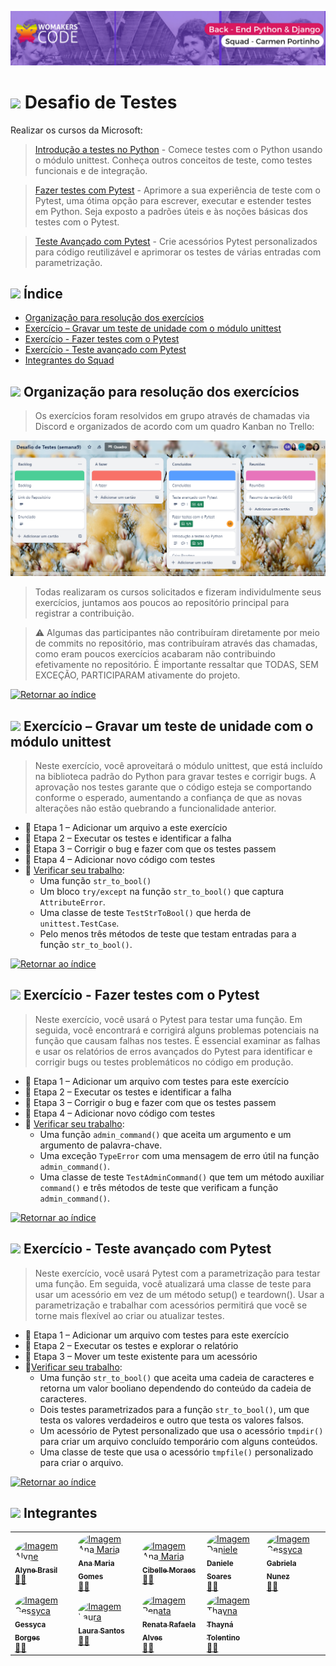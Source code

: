 ![Capa](./assets/Carmen-Portinho.png)

# <img src="https://cdn.jsdelivr.net/gh/devicons/devicon@latest/icons/pytest/pytest-original-wordmark.svg" width="40px;"/> Desafio de Testes

Realizar os cursos da Microsoft:
> [Introdução a testes no Python](https://learn.microsoft.com/pt-br/training/modules/python-get-started-testing/) - Comece testes com o Python usando o módulo unittest. Conheça outros conceitos de teste, como testes funcionais e de integração.

> [Fazer testes com Pytest](https://learn.microsoft.com/pt-br/training/modules/test-python-with-pytest/) - Aprimore a sua experiência de teste com o Pytest, uma ótima opção para escrever, executar e estender testes em Python. Seja exposto a padrões úteis e às noções básicas dos testes com o Pytest.

> [Teste Avançado com Pytest](https://learn.microsoft.com/pt-br/training/modules/python-advanced-pytest/) - Crie acessórios Pytest personalizados para código reutilizável e aprimorar os testes de várias entradas com parametrização.

## <img src="https://cdn.jsdelivr.net/gh/devicons/devicon/icons/python/python-original.svg" width="20px;"/> Índice <a name="retornar-ao-índice"></a>
- [Organização para resolução dos exercícios](#organizacao)
- [Exercício – Gravar um teste de unidade com o módulo unittest](#unittest) 
- [Exercício - Fazer testes com o Pytest](#pytest)
- [Exercício - Teste avançado com Pytest](#avancado)
- [Integrantes do Squad](#integrantes)

## <img src="https://cdn.jsdelivr.net/gh/devicons/devicon/icons/python/python-original.svg" width="20px;"/> Organização para resolução dos exercícios <a name="organizacao"></a>
> Os exercícios foram resolvidos em grupo através de chamadas via Discord e organizados de acordo com um quadro Kanban no Trello:

![trello](./assets/Trello.png)

> Todas realizaram os cursos solicitados e fizeram individulmente seus exercícios, juntamos aos poucos ao repositório principal para registrar a contribuição.

>⚠️ Algumas das participantes não contribuíram diretamente por meio de commits no repositório, mas contribuíram através das chamadas, como eram poucos exercícios acabaram não contribuindo efetivamente no repositório. É importante ressaltar que TODAS, SEM EXCEÇÃO, PARTICIPARAM ativamente do projeto.

[![Retornar ao índice](https://img.shields.io/badge/Retornar%20ao%20%C3%ADndice-Verde%20Escuro?color=%23006400&style=flat&labelColor=%23006400&logo=github)](#retornar-ao-índice)

## <img src="https://cdn.jsdelivr.net/gh/devicons/devicon/icons/python/python-original.svg" width="20px;"/> Exercício – Gravar um teste de unidade com o módulo unittest <a name="unittest"></a>
> Neste exercício, você aproveitará o módulo unittest, que está incluído na biblioteca padrão do Python para gravar testes e corrigir bugs. A aprovação nos testes garante que o código esteja se comportando conforme o esperado, aumentando a confiança de que as novas alterações não estão quebrando a funcionalidade anterior.

- 📌 Etapa 1 – Adicionar um arquivo a este exercício
- 📌 Etapa 2 – Executar os testes e identificar a falha
- 📌 Etapa 3 – Corrigir o bug e fazer com que os testes passem
- 📌 Etapa 4 – Adicionar novo código com testes
- 📌 [Verificar seu trabalho](./Introdução%20a%20testes%20no%20Python/Código%20completo/test_exercise.py):
    - Uma função `str_to_bool()`
    - Um bloco `try/except` na função `str_to_bool()` que captura `AttributeError`.
    - Uma classe de teste `TestStrToBool()` que herda de `unittest.TestCase`.
    - Pelo menos três métodos de teste que testam entradas para a função `str_to_bool()`.

[![Retornar ao índice](https://img.shields.io/badge/Retornar%20ao%20%C3%ADndice-Verde%20Escuro?color=%23006400&style=flat&labelColor=%23006400&logo=github)](#retornar-ao-índice)


## <img src="https://cdn.jsdelivr.net/gh/devicons/devicon/icons/python/python-original.svg" width="20px;"/> Exercício - Fazer testes com o Pytest <a name="pytest"></a>
> Neste exercício, você usará o Pytest para testar uma função. Em seguida, você encontrará e corrigirá alguns problemas potenciais na função que causam falhas nos testes. É essencial examinar as falhas e usar os relatórios de erros avançados do Pytest para identificar e corrigir bugs ou testes problemáticos no código em produção.

- 📌 Etapa 1 – Adicionar um arquivo com testes para este exercício
- 📌 Etapa 2 – Executar os testes e identificar a falha
- 📌 Etapa 3 – Corrigir o bug e fazer com que os testes passem
- 📌 Etapa 4 – Adicionar novo código com testes
- 📌 [Verificar seu trabalho](./Fazer%20testes%20com%20o%20Pytest/test_exercise.py):
    - Uma função `admin_command()` que aceita um argumento e um argumento de palavra-chave.
    - Uma exceção `TypeError` com uma mensagem de erro útil na função `admin_command()`.
    - Uma classe de teste `TestAdminCommand()` que tem um método auxiliar `command()` e três métodos de teste que verificam a função `admin_command()`.

[![Retornar ao índice](https://img.shields.io/badge/Retornar%20ao%20%C3%ADndice-Verde%20Escuro?color=%23006400&style=flat&labelColor=%23006400&logo=github)](#retornar-ao-índice)

## <img src="https://cdn.jsdelivr.net/gh/devicons/devicon/icons/python/python-original.svg" width="20px;"/> Exercício - Teste avançado com Pytest <a name="avancado"></a>
> Neste exercício, você usará Pytest com a parametrização para testar uma função. Em seguida, você atualizará uma classe de teste para usar um acessório em vez de um método setup() e teardown(). Usar a parametrização e trabalhar com acessórios permitirá que você se torne mais flexível ao criar ou atualizar testes.
- 📌 Etapa 1 – Adicionar um arquivo com testes para este exercício
- 📌 Etapa 2 – Executar os testes e explorar o relatório
- 📌 Etapa 3 – Mover um teste existente para um acessório
- 📌[Verificar seu trabalho](./Fazer%20testes%20com%20o%20Pytest/test_exercise.py):
    - Uma função `str_to_bool()` que aceita uma cadeia de caracteres e retorna um valor booliano dependendo do conteúdo da cadeia de caracteres.
    - Dois testes parametrizados para a função `str_to_bool()`, um que testa os valores verdadeiros e outro que testa os valores falsos.
    - Um acessório de Pytest personalizado que usa o acessório `tmpdir()` para criar um arquivo concluído temporário com alguns conteúdos.
    - Uma classe de teste que usa o acessório `tmpfile()` personalizado para criar o arquivo.

[![Retornar ao índice](https://img.shields.io/badge/Retornar%20ao%20%C3%ADndice-Verde%20Escuro?color=%23006400&style=flat&labelColor=%23006400&logo=github)](#retornar-ao-índice)

## <img src="https://cdn.jsdelivr.net/gh/devicons/devicon/icons/python/python-original.svg" width="20px;"/> Integrantes <a name="integrantes"></a>

<div style="align-itens:center">
<table>
    <tr>
        <td>
            <a href="https://github.com/alynebrasil"><img style="border-radius: 50%;" src="https://avatars.githubusercontent.com/u/37218646?v=4" width="100px;" alt="Imagem Alyne"/><br /><sub><b>Alyne Brasil</b></sub></a><br /><a href="https://github.com/alynebrasil">👩‍💻</a>
        </td>
        <td>
            <a href="https://github.com/anamariagds"><img style="border-radius: 50%;" src="https://avatars.githubusercontent.com/u/23744957?v=4" width="100px;" alt="Imagem Ana Maria"/><br /><sub><b>Ana Maria Gomes</b></sub></a><br /><a href="https://github.com/anamariagds">👩‍💻</a>
        </td>
        <td>
            <a href="https://github.com/cibelemoraes"><img style="border-radius: 50%;" src="https://avatars.githubusercontent.com/u/93668580?v=4" width="100px;" alt="Imagem Ana Maria"/><br /><sub><b>Cibelle Moraes</b></sub></a><br /><a href="https://github.com/cibelemoraes">👩‍💻</a>
        </td>
        <td>
            <a href="https://github.com/danisoaresl"><img style="border-radius: 50%;" src="https://avatars.githubusercontent.com/u/84364512?v=4" width="100px;" alt="Imagem Daniele"/><br /><sub><b>Daniele Soares</b></sub></a><br /><a href="https://github.com/danisoaresl">👩‍💻</a>
        </td>
        <td>
            <a href="https://github.com/gabiapp"><img style="border-radius: 50%;" src="https://avatars.githubusercontent.com/u/108434852?v=4" width="100px;" alt="Imagem Gessyca"/><br /><sub><b>Gabriela Nunez</b></sub></a><br /><a href="https://github.com/gabiapp">👩‍💻</a>
        </td>
    </tr>
    <tr>
        <td>
            <a href="https://github.com/GessycaBorges"><img style="border-radius: 50%;" src="https://avatars.githubusercontent.com/u/124705468?v=4" width="100px;" alt="Imagem Gessyca"/><br /><sub><b>Gessyca Borges</b></sub></a><br /><a href="https://github.com/GessycaBorges">👩‍💻</a>
        </td>
        <td>
            <a href="https://github.com/OrcFofa"><img style="border-radius: 50%;" src="https://avatars.githubusercontent.com/u/104779345?v=4" width="100px;" alt="Imagem Laura"/><br /><sub><b>Laura Santos</b></sub></a><br /><a href="https://github.com/OrcFofa">👩‍💻</a>
        </td>
        <td>
            <a href="https://github.com/Renatarafaelaalves"><img style="border-radius: 50%;" src="https://avatars.githubusercontent.com/u/141291179?v=4" width="100px;" alt="Imagem Renata"/><br /><sub><b>Renata Rafaela Alves</b></sub></a><br /><a href="https://github.com/Renatarafaelaalves">👩‍💻</a>
        </td>
        <td>
            <a href="https://github.com/thaynarlt"><img style="border-radius: 50%;" src="https://avatars.githubusercontent.com/u/75785465?v=4" width="100px;" alt="Imagem Thayna"/><br /><sub><b>Thayná Tolentino</b></sub></a><br /><a href="https://github.com/thaynarlt">👩‍💻</a>
        </td>
    </tr>
</table>
</div>